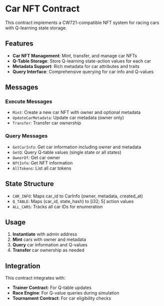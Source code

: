 # Car NFT Contract

This contract implements a CW721-compatible NFT system for racing cars with Q-learning state storage.

## Features

- **Car NFT Management**: Mint, transfer, and manage car NFTs
- **Q-Table Storage**: Store Q-learning state-action values for each car
- **Metadata Support**: Rich metadata for car attributes and traits
- **Query Interface**: Comprehensive querying for car info and Q-values

## Messages

### Execute Messages

- `Mint`: Create a new car NFT with owner and optional metadata
- `UpdateCarMetadata`: Update car metadata (owner only)
- `Transfer`: Transfer car ownership

### Query Messages

- `GetCarInfo`: Get car information including owner and metadata
- `GetQ`: Query Q-table values (single state or all states)
- `OwnerOf`: Get car owner
- `NftInfo`: Get NFT information
- `AllTokens`: List all car tokens

## State Structure

- `CAR_INFO`: Maps car_id to CarInfo (owner, metadata, created_at)
- `Q_TABLE`: Maps (car_id, state_hash) to [i32; 5] action values
- `ALL_CARS`: Tracks all car IDs for enumeration

## Usage

1. **Instantiate** with admin address
2. **Mint** cars with owner and metadata
3. **Query** car information and Q-values
4. **Transfer** car ownership as needed

## Integration

This contract integrates with:
- **Trainer Contract**: For Q-table updates
- **Race Engine**: For Q-value queries during simulation
- **Tournament Contract**: For car eligibility checks 